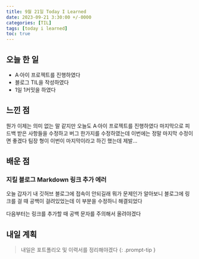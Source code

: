 ```yaml
---
title: 9월 21일 Today I Learned
date: 2023-09-21 3:30:00 +/-0000
categories: [TIL]
tags: [today i learned]
toc: true
---
```


## 오늘 한 일

* A·아이 프로젝트를 진행하였다
* 블로그 TIL을 작성하였다
* 1일 1커밋을 하였다

## 느낀 점

뭔가 이제는 의미 없는 말 같지만 오늘도 A·아이 프로젝트를 진행하였다
마지막으로 피드백 받은 사항들을 수정하고 버그 한가지를 수정하였는데 이번에는 정말
마지막 수정이면 좋겠다 팀장 형이 이번이 마지막이라고 하긴 했는데 제발...

## 배운 점

### 지킬 블로그 Markdown 링크 추가 에러

오늘 갑자기 내 깃허브 블로그에 접속이 안되길래 뭐가 문제인가 알아보니
블로그에 링크를 걸 때 공백이 걸려있었는데 이 부분을 수정하니 해결되었다

다음부터는 링크를 추가할 때 공백 문자를 주의해서 올려야겠다

## 내일 계획

> 내일은 포트폴리오 및 이력서를 정리해야겠다
{: .prompt-tip }

